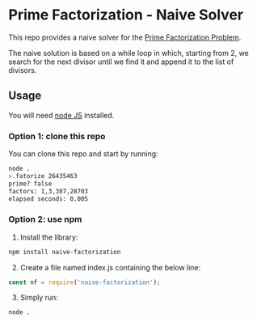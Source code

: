 # Prime Factorization - Naive Solver

This repo provides a naive solver for the [Prime Factorization Problem](https://en.wikipedia.org/wiki/Integer_factorization).

The naive solution is based on a while loop in which, starting from 2, we search for the next divisor until we find it and append it to the list of divisors.

## Usage

You will need [node JS](https://nodejs.org/en/) installed.

### Option 1: clone this repo

You can clone this repo and start by running:
```sh
node .
>.fatorize 26435463
prime? false
factors: 1,3,307,28703
elapsed seconds: 0.005
```
### Option 2: use npm

1. Install the library:
```sh
npm install naive-factorization
```
2. Create a file named index.js containing the below line:
```javascript
const nf = require('naive-factorization');
```
3. Simply run:
```sh
node .
```
